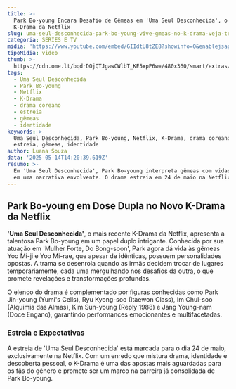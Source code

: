 ```yaml
---
title: >-
  Park Bo-young Encara Desafio de Gêmeas em 'Uma Seul Desconhecida', o Novo
  K-Drama da Netflix
slug: uma-seul-desconhecida-park-bo-young-vive-gmeas-no-k-drama-veja-trailer
categoria: SÉRIES E TV
midia: 'https://www.youtube.com/embed/GIIdtU8tZE8?showinfo=0&enablejsapi=1'
tipoMidia: video
thumb: >-
  https://cdn.ome.lt/bqdrDOjQTJgawCWlbT_KE5xpP6w=/480x360/smart/extras/conteudos/seul.jpg
tags:
  - Uma Seul Desconhecida
  - Park Bo-young
  - Netflix
  - K-Drama
  - drama coreano
  - estreia
  - gêmeas
  - identidade
keywords: >-
  Uma Seul Desconhecida, Park Bo-young, Netflix, K-Drama, drama coreano,
  estreia, gêmeas, identidade
author: Luana Souza
data: '2025-05-14T14:20:39.619Z'
resumo: >-
  Em 'Uma Seul Desconhecida', Park Bo-young interpreta gêmeas com vidas cruzadas
  em uma narrativa envolvente. O drama estreia em 24 de maio na Netflix.
---
```


## Park Bo-young em Dose Dupla no Novo K-Drama da Netflix

**'Uma Seul Desconhecida'**, o mais recente K-Drama da Netflix, apresenta a talentosa Park Bo-young em um papel duplo intrigante. Conhecida por sua atuação em 'Mulher Forte, Do Bong-soon', Park agora dá vida às gêmeas Yoo Mi-ji e Yoo Mi-rae, que apesar de idênticas, possuem personalidades opostas. A trama se desenrola quando as irmãs decidem trocar de lugares temporariamente, cada uma mergulhando nos desafios da outra, o que promete revelações e transformações profundas.

O elenco do drama é complementado por figuras conhecidas como Park Jin-young (Yumi's Cells), Ryu Kyong-soo (Itaewon Class), Im Chul-soo (Alquimia das Almas), Kim Sun-young (Reply 1988) e Jang Young-nam (Doce Engano), garantindo performances emocionantes e multifacetadas.

### Estreia e Expectativas

A estreia de 'Uma Seul Desconhecida' está marcada para o dia 24 de maio, exclusivamente na Netflix. Com um enredo que mistura drama, identidade e descoberta pessoal, o K-Drama é uma das apostas mais aguardadas para os fãs do gênero e promete ser um marco na carreira já consolidada de Park Bo-young.
